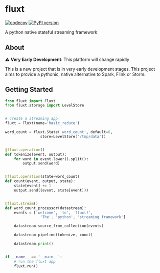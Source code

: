 # fluxt

[![codecov](https://codecov.io/gh/SamuelHornsey/fluxt/branch/main/graph/badge.svg?token=NIV5LW1E98)](https://codecov.io/gh/SamuelHornsey/fluxt)
[![PyPI version](https://badge.fury.io/py/fluxt.svg)](https://badge.fury.io/py/fluxt)

A python native stateful streaming framework

## About

⚠️ **Very Early Development**: This platform will change rapidly

This is a new project that is in very early development stages. This project aims to provide a pythonic, native alternative to Spark, Flink or Storm. 

## Getting Started

```python
from fluxt import Fluxt
from fluxt.storage import LevelStore


# create a streaming app
fluxt = Fluxt(name='basic_reduce')

word_count = fluxt.State('word_count', default=0,
                store=LevelStore('/tmp/data'))


@fluxt.operation()
def tokenize(event, output):
    for word in event.lower().split():
        output.send(word)


@fluxt.operation(state=word_count)
def count(event, output, state):
    state[event] += 1
    output.send((event, state[event]))


@fluxt.stream()
def word_count_processor(datastream):
    events = ['welcome', 'to', 'fluxt!',
                'The', 'python', 'streaming framework']

    datastream.source_from_collection(events)

    datastream.pipeline(tokenize, count)

    datastream.print()


if __name__ == '__main__':
    # run the fluxt app
    fluxt.run()
```